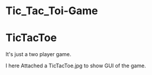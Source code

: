 # Tic_Tac_Toi-Game
# TicTacToe

It's just a two player game.

I here Attached a TicTacToe.jpg to show GUI of the game.

